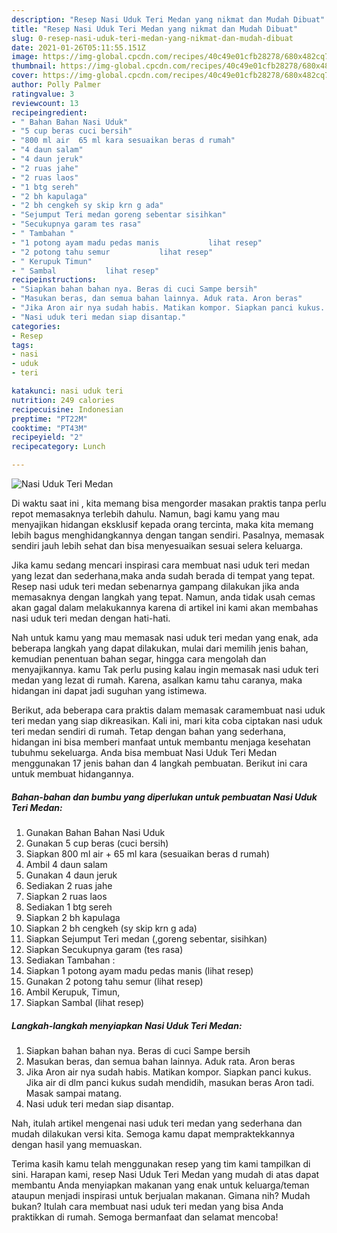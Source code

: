 ```yaml
---
description: "Resep Nasi Uduk Teri Medan yang nikmat dan Mudah Dibuat"
title: "Resep Nasi Uduk Teri Medan yang nikmat dan Mudah Dibuat"
slug: 0-resep-nasi-uduk-teri-medan-yang-nikmat-dan-mudah-dibuat
date: 2021-01-26T05:11:55.151Z
image: https://img-global.cpcdn.com/recipes/40c49e01cfb28278/680x482cq70/nasi-uduk-teri-medan-foto-resep-utama.jpg
thumbnail: https://img-global.cpcdn.com/recipes/40c49e01cfb28278/680x482cq70/nasi-uduk-teri-medan-foto-resep-utama.jpg
cover: https://img-global.cpcdn.com/recipes/40c49e01cfb28278/680x482cq70/nasi-uduk-teri-medan-foto-resep-utama.jpg
author: Polly Palmer
ratingvalue: 3
reviewcount: 13
recipeingredient:
- " Bahan Bahan Nasi Uduk"
- "5 cup beras cuci bersih"
- "800 ml air  65 ml kara sesuaikan beras d rumah"
- "4 daun salam"
- "4 daun jeruk"
- "2 ruas jahe"
- "2 ruas laos"
- "1 btg sereh"
- "2 bh kapulaga"
- "2 bh cengkeh sy skip krn g ada"
- "Sejumput Teri medan goreng sebentar sisihkan"
- "Secukupnya garam tes rasa"
- " Tambahan "
- "1 potong ayam madu pedas manis           lihat resep"
- "2 potong tahu semur           lihat resep"
- " Kerupuk Timun"
- " Sambal           lihat resep"
recipeinstructions:
- "Siapkan bahan bahan nya. Beras di cuci Sampe bersih"
- "Masukan beras, dan semua bahan lainnya. Aduk rata. Aron beras"
- "Jika Aron air nya sudah habis. Matikan kompor. Siapkan panci kukus. Jika air di dlm panci kukus sudah mendidih, masukan beras Aron tadi. Masak sampai matang."
- "Nasi uduk teri medan siap disantap."
categories:
- Resep
tags:
- nasi
- uduk
- teri

katakunci: nasi uduk teri 
nutrition: 249 calories
recipecuisine: Indonesian
preptime: "PT22M"
cooktime: "PT43M"
recipeyield: "2"
recipecategory: Lunch

---
```



![Nasi Uduk Teri Medan](https://img-global.cpcdn.com/recipes/40c49e01cfb28278/680x482cq70/nasi-uduk-teri-medan-foto-resep-utama.jpg)

Di waktu  saat ini , kita memang bisa mengorder masakan praktis tanpa perlu repot memasaknya terlebih dahulu. Namun, bagi kamu yang mau menyajikan hidangan eksklusif kepada orang tercinta, maka kita memang lebih bagus menghidangkannya dengan tangan sendiri. Pasalnya, memasak sendiri jauh lebih sehat dan bisa menyesuaikan sesuai selera keluarga.

Jika kamu sedang mencari inspirasi cara membuat nasi uduk teri medan yang lezat dan sederhana,maka anda sudah berada di tempat yang tepat. Resep nasi uduk teri medan  sebenarnya gampang dilakukan jika anda memasaknya dengan langkah yang tepat. Namun, anda tidak usah cemas akan gagal dalam melakukannya 
karena di artikel ini kami akan membahas nasi uduk teri medan dengan hati-hati.  



Nah untuk kamu yang mau memasak nasi uduk teri medan yang enak, ada beberapa langkah yang dapat dilakukan, mulai dari memilih jenis bahan, kemudian penentuan bahan segar, hingga cara mengolah dan menyajikannya. kamu Tak perlu pusing kalau ingin memasak nasi uduk teri medan yang lezat di rumah. Karena, asalkan kamu  tahu caranya, maka hidangan ini dapat jadi suguhan yang istimewa.

Berikut, ada beberapa cara praktis  dalam memasak caramembuat nasi uduk teri medan yang siap dikreasikan. Kali ini, mari kita coba ciptakan nasi uduk teri medan sendiri di rumah. Tetap dengan bahan yang sederhana, hidangan ini bisa memberi manfaat untuk membantu menjaga kesehatan tubuhmu sekeluarga. Anda bisa membuat Nasi Uduk Teri Medan menggunakan 17 jenis bahan dan 4 langkah pembuatan. Berikut ini cara untuk membuat hidangannya.

<!--inarticleads1-->

##### Bahan-bahan dan bumbu yang diperlukan untuk pembuatan Nasi Uduk Teri Medan:

1. Gunakan  Bahan Bahan Nasi Uduk
1. Gunakan 5 cup beras (cuci bersih)
1. Siapkan 800 ml air + 65 ml kara (sesuaikan beras d rumah)
1. Ambil 4 daun salam
1. Gunakan 4 daun jeruk
1. Sediakan 2 ruas jahe
1. Siapkan 2 ruas laos
1. Sediakan 1 btg sereh
1. Siapkan 2 bh kapulaga
1. Siapkan 2 bh cengkeh (sy skip krn g ada)
1. Siapkan Sejumput Teri medan (,goreng sebentar, sisihkan)
1. Siapkan Secukupnya garam (tes rasa)
1. Sediakan  Tambahan :
1. Siapkan 1 potong ayam madu pedas manis           (lihat resep)
1. Gunakan 2 potong tahu semur           (lihat resep)
1. Ambil  Kerupuk, Timun,
1. Siapkan  Sambal           (lihat resep)




<!--inarticleads2-->

##### Langkah-langkah menyiapkan Nasi Uduk Teri Medan:

1. Siapkan bahan bahan nya. Beras di cuci Sampe bersih
1. Masukan beras, dan semua bahan lainnya. Aduk rata. Aron beras
1. Jika Aron air nya sudah habis. Matikan kompor. Siapkan panci kukus. Jika air di dlm panci kukus sudah mendidih, masukan beras Aron tadi. Masak sampai matang.
1. Nasi uduk teri medan siap disantap.




Nah, itulah artikel mengenai  nasi uduk teri medan  yang sederhana dan mudah dilakukan versi kita. Semoga kamu dapat mempraktekkannya dengan hasil yang memuaskan. 

Terima kasih kamu telah menggunakan resep yang tim kami tampilkan di sini. Harapan kami, resep  Nasi Uduk Teri Medan yang mudah di atas dapat membantu Anda menyiapkan makanan yang enak untuk keluarga/teman ataupun menjadi inspirasi untuk berjualan makanan. Gimana nih? Mudah bukan? Itulah cara membuat nasi uduk teri medan yang bisa Anda praktikkan di rumah. Semoga bermanfaat dan selamat mencoba!

